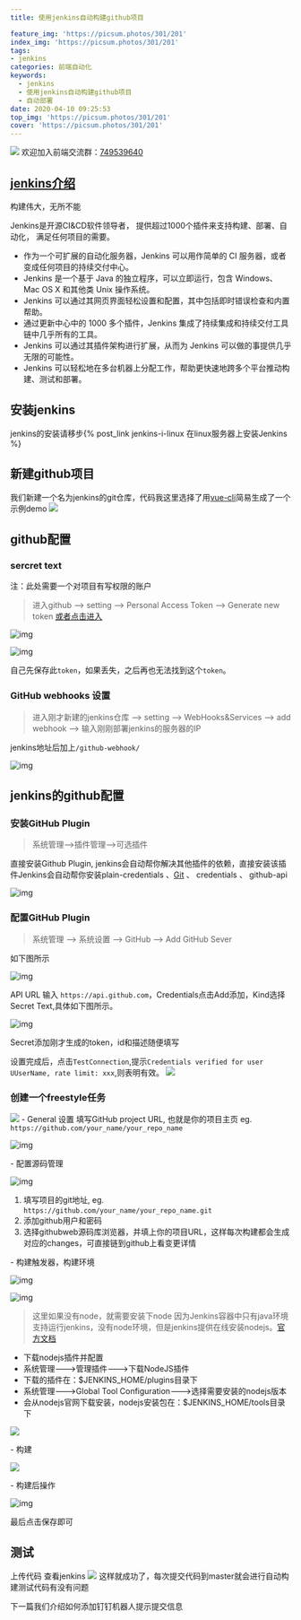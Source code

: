 ```yaml
---
title: 使用jenkins自动构建github项目

feature_img: 'https://picsum.photos/301/201'
index_img: 'https://picsum.photos/301/201'
tags: 
- jenkins 
categories: 前端自动化
keywords:
  - jenkins
  - 使用jenkins自动构建github项目
  - 自动部署
date: 2020-04-10 09:25:53
top_img: 'https://picsum.photos/301/201'
cover: 'https://picsum.photos/301/201'
---
```

![](https://gitee.com/Wzhichao/img/raw/master/uPic/6EZtuT00%20.png)
欢迎加入前端交流群：[749539640](//shang.qq.com/wpa/qunwpa?idkey=f528775f242a7c39fe8512383febb8990e621bf97354c2fb82f6832097b7c501) 

## [jenkins介绍](https://jenkins.io/zh/)
构建伟大，无所不能

Jenkins是开源CI&CD软件领导者， 提供超过1000个插件来支持构建、部署、自动化， 满足任何项目的需要。
- 作为一个可扩展的自动化服务器，Jenkins 可以用作简单的 CI 服务器，或者变成任何项目的持续交付中心。
- Jenkins 是一个基于 Java 的独立程序，可以立即运行，包含 Windows、Mac OS X 和其他类 Unix 操作系统。
- Jenkins 可以通过其网页界面轻松设置和配置，其中包括即时错误检查和内置帮助。
- 通过更新中心中的 1000 多个插件，Jenkins 集成了持续集成和持续交付工具链中几乎所有的工具。
- Jenkins 可以通过其插件架构进行扩展，从而为 Jenkins 可以做的事提供几乎无限的可能性。
- Jenkins 可以轻松地在多台机器上分配工作，帮助更快速地跨多个平台推动构建、测试和部署。

## 安装jenkins
jenkins的安装请移步{% post_link jenkins-i-linux 在linux服务器上安装Jenkins %}

## 新建github项目
我们新建一个名为jenkins的git仓库，代码我这里选择了用[vue-cli](https://cli.vuejs.org/)简易生成了一个示例demo
![](https://gitee.com/Wzhichao/img/raw/master/uPic/ByAMEO42%20.png)

## github配置

### sercret text

注：此处需要一个对项目有写权限的账户

> 进入github --> setting --> Personal Access Token --> Generate new token
[或者点击进入](https://github.com/settings/tokens/new)

![img](https://gitee.com/Wzhichao/img/raw/master/uPic/IYOV3G06%20.png)

![img](https://gitee.com/Wzhichao/img/raw/master/uPic/xUqndM35%20.png)

自己先保存此`token`，如果丢失，之后再也无法找到这个`token`。

### GitHub webhooks 设置

> 进入刚才新建的jenkins仓库 --> setting --> WebHooks&Services --> add webhook --> 输入刚刚部署jenkins的服务器的IP

jenkins地址后加上```/github-webhook/```

![img](https://gitee.com/Wzhichao/img/raw/master/uPic/QqqJoy08%20.png)

## jenkins的github配置

### 安装GitHub Plugin

> 系统管理-->插件管理-->可选插件

直接安装Github Plugin, jenkins会自动帮你解决其他插件的依赖，直接安装该插件Jenkins会自动帮你安装plain-credentials 、[Git](http://lib.csdn.net/base/git) 、 credentials 、 github-api

![img](https://gitee.com/Wzhichao/img/raw/master/uPic/436630-ff8c8744ed7ade0d15%20.png)

### 配置GitHub Plugin

> 系统管理 --> 系统设置 --> GitHub --> Add GitHub Sever

如下图所示

![img](https://gitee.com/Wzhichao/img/raw/master/uPic/rzzEY431%20.png)

API URL 输入 `https://api.github.com`，Credentials点击Add添加，Kind选择Secret Text,具体如下图所示。

![img](https://gitee.com/Wzhichao/img/raw/master/uPic/5srXs406%20.png)

Secret添加刚才生成的token，id和描述随便填写

设置完成后，点击`TestConnection`,提示`Credentials
 verified for user UUserName, rate limit: xxx`,则表明有效。
 ![](https://gitee.com/Wzhichao/img/raw/master/uPic/diNJuO28%20.png)

 ### 创建一个freestyle任务
![](https://gitee.com/Wzhichao/img/raw/master/uPic/uMDxQj41%20.png)
\- General 设置
填写GitHub project URL, 也就是你的项目主页
eg. `https://github.com/your_name/your_repo_name`

![img](https://gitee.com/Wzhichao/img/raw/master/uPic/amghlB38%20.png)

\- 配置源码管理

![img](https://gitee.com/Wzhichao/img/raw/master/uPic/ycegOY59%20.png)

1. 填写项目的git地址, eg. `https://github.com/your_name/your_repo_name.git`
2. 添加github用户和密码
3. 选择githubweb源码库浏览器，并填上你的项目URL，这样每次构建都会生成对应的changes，可直接链到github上看变更详情

\- 构建触发器，构建环境

![img](https://gitee.com/Wzhichao/img/raw/master/uPic/OaN2fB22%20.png)

![img](https://gitee.com/Wzhichao/img/raw/master/uPic/FYgxXC09%20.png)

>这里如果没有node，就需要安装下node
因为Jenkins容器中只有java环境支持运行jenkins，没有node环境，但是jenkins提供在线安装nodejs。[官方文档](https://plugins.jenkins.io/nodejs)

- 下载nodejs插件并配置
- 系统管理--->管理插件--->下载NodeJS插件
- 下载的插件在：$JENKINS_HOME/plugins目录下
- 系统管理--->Global Tool Configuration--->选择需要安装的nodejs版本
- 会从nodejs官网下载安装，nodejs安装包在：$JENKINS_HOME/tools目录下

![](https://gitee.com/Wzhichao/img/raw/master/uPic/3611157-f781ebbe880aa77203%20.png)

\- 构建

![](https://gitee.com/Wzhichao/img/raw/master/uPic/0kqlIQ16%20.png)

\- 构建后操作

![img](https://gitee.com/Wzhichao/img/raw/master/uPic/3Cz30U13%20.png)

最后点击保存即可

## 测试
上传代码
查看jenkins
![](https://gitee.com/Wzhichao/img/raw/master/uPic/MrUocw40%20.png)
这样就成功了，每次提交代码到master就会进行自动构建测试代码有没有问题

下一篇我们介绍如何添加钉钉机器人提示提交信息